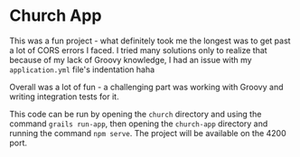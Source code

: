 
# Church App

This was a fun project - what definitely took me the longest was to get past a lot of CORS errors I faced. I tried many solutions only to realize that because of my lack of Groovy knowledge, I had an issue with my `application.yml` file's indentation haha

Overall was a lot of fun - a challenging part was working with Groovy and writing integration tests for it.

This code can be run by opening the `church` directory and using the command `grails run-app`, then opening the `church-app` directory and running the command `npm serve`. The project will be available on the 4200 port.
